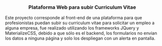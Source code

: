 <h3 align="center">Plataforma Web para subir Curriculum Vitae</h3>
Este proyecto corresponde al front-end de una plataforma para que profesionistas
puedan subir su curriculum vitae para solicitar un empleo a alguna empresa, fue realizado 
utilizando los frameworks JQuery y MaterializeCSS, debido a que sólo es el backend, los formularios
no envian los datos a ninguna página y solo los despliegan con un alerta en pantalla.
